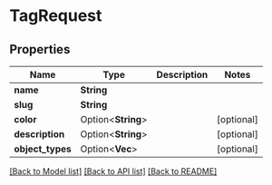 # TagRequest

## Properties

Name | Type | Description | Notes
------------ | ------------- | ------------- | -------------
**name** | **String** |  | 
**slug** | **String** |  | 
**color** | Option<**String**> |  | [optional]
**description** | Option<**String**> |  | [optional]
**object_types** | Option<**Vec<String>**> |  | [optional]

[[Back to Model list]](../README.md#documentation-for-models) [[Back to API list]](../README.md#documentation-for-api-endpoints) [[Back to README]](../README.md)


